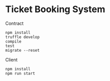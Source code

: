 # Ticket Booking System

Contract
```
npm install
truffle develop
compile
test
migrate --reset
```

Client
```
npm install
npm run start
```
